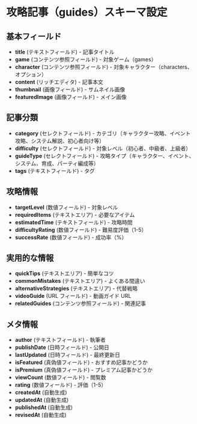 # 攻略記事（guides）スキーマ設定

## 基本フィールド

- **title** (テキストフィールド) - 記事タイトル
- **game** (コンテンツ参照フィールド) - 対象ゲーム（games）
- **character** (コンテンツ参照フィールド) - 対象キャラクター（characters、オプション）
- **content** (リッチエディタ) - 記事本文
- **thumbnail** (画像フィールド) - サムネイル画像
- **featuredImage** (画像フィールド) - メイン画像

## 記事分類

- **category** (セレクトフィールド) - カテゴリ（キャラクター攻略、イベント攻略、システム解説、初心者向け等）
- **difficulty** (セレクトフィールド) - 対象レベル（初心者、中級者、上級者）
- **guideType** (セレクトフィールド) - 攻略タイプ（キャラクター、イベント、システム、育成、パーティ編成等）
- **tags** (テキストフィールド) - タグ

## 攻略情報

- **targetLevel** (数値フィールド) - 対象レベル
- **requiredItems** (テキストエリア) - 必要なアイテム
- **estimatedTime** (テキストフィールド) - 攻略時間
- **difficultyRating** (数値フィールド) - 難易度評価（1-5）
- **successRate** (数値フィールド) - 成功率（%）

## 実用的な情報

- **quickTips** (テキストエリア) - 簡単なコツ
- **commonMistakes** (テキストエリア) - よくある間違い
- **alternativeStrategies** (テキストエリア) - 代替戦略
- **videoGuide** (URL フィールド) - 動画ガイド URL
- **relatedGuides** (コンテンツ参照フィールド) - 関連記事

## メタ情報

- **author** (テキストフィールド) - 執筆者
- **publishDate** (日時フィールド) - 公開日
- **lastUpdated** (日時フィールド) - 最終更新日
- **isFeatured** (真偽値フィールド) - おすすめ記事かどうか
- **isPremium** (真偽値フィールド) - プレミアム記事かどうか
- **viewCount** (数値フィールド) - 閲覧数
- **rating** (数値フィールド) - 評価（1-5）
- **createdAt** (自動生成)
- **updatedAt** (自動生成)
- **publishedAt** (自動生成)
- **revisedAt** (自動生成)
